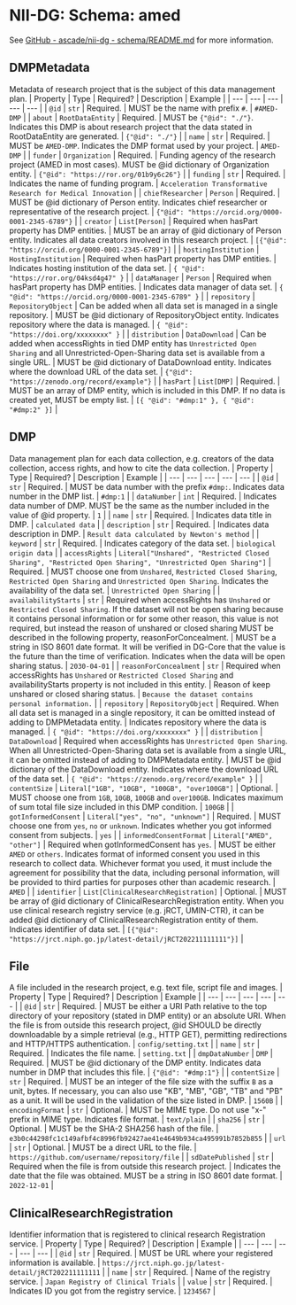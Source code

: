 # NII-DG: Schema: amed

See [GitHub - ascade/nii-dg - schema/README.md](https://github.com/ascade/nii-dg/blob/main/schema/README.md) for more information.

## DMPMetadata
Metadata of research project that is the subject of this data management plan.
| Property | Type | Required? | Description | Example |
| --- | --- | --- | --- | --- |
| `@id` | `str` | Required. | MUST be the name with prefix `#`. | `#AMED-DMP` |
| `about` | `RootDataEntity` | Required. | MUST be `{"@id": "./"}`. Indicates this DMP is about research project that the data stated in RootDataEntity are generated. | `{"@id": "./"}` |
| `name` | `str` | Required. | MUST be `AMED-DMP`. Indicates the DMP format used by your project. | `AMED-DMP` |
| `funder` | `Organization` | Required. | Funding agency of the research project (AMED in most cases). MUST be @id dictionary of Organization entity. | `{"@id": "https://ror.org/01b9y6c26"}` |
| `funding` | `str` | Required. | Indicates the name of funding program. | `Acceleration Transformative Research for Medical Innovation` |
| `chiefResearcher` | `Person` | Required. | MUST be @id dictionary of Person entity. Indicates chief researcher or representative of the research project. | `{"@id": "https://orcid.org/0000-0001-2345-6789"}` |
| `creator` | `List[Person]` | Required when hasPart property has DMP entities. | MUST be an array of @id dictionary of Person entity. Indicates all data creators involved in this research project. | `[{"@id": "https://orcid.org/0000-0001-2345-6789"}]` |
| `hostingInstitution` | `HostingInstitution` | Required when hasPart property has DMP entities. | Indicates hosting institution of the data set. | `{ "@id": "https://ror.org/04ksd4g47" }` |
| `dataManager` | `Person` | Required when hasPart property has DMP entities. | Indicates data manager of data set. | `{ "@id": "https://orcid.org/0000-0001-2345-6789" }` |
| `repository` | `RepositoryObject` | Can be added when all data set is managed in a single repository. | MUST be @id dictionary of RepositoryObject entity. Indicates repository where the data is managed. | `{ "@id": "https://doi.org/xxxxxxxx" }` |
| `distribution` | `DataDownload` | Can be added when accessRights in tied DMP entity has `Unrestricted Open Sharing` and all Unrestricted-Open-Sharing data set is available from a single URL. | MUST be @id dictionary of DataDownload entity. Indicates where the download URL of the data set. | `{"@id": "https://zenodo.org/record/example"}` |
| `hasPart` | `List[DMP]` | Required. | MUST be an array of DMP entity, which is included in this DMP. If no data is created yet, MUST be empty list. | `[{ "@id": "#dmp:1" }, { "@id": "#dmp:2" }]` |

## DMP
Data management plan for each data collection, e.g. creators of the data collection, access rights, and how to cite the data collection.
| Property | Type | Required? | Description | Example |
| --- | --- | --- | --- | --- |
| `@id` | `str` | Required. | MUST be data number with the prefix `#dmp:`. Indicates data number in the DMP list. | `#dmp:1` |
| `dataNumber` | `int` | Required. | Indicates data number of DMP. MUST be the same as the number included in the value of @id property. | `1` |
| `name` | `str` | Required. | Indicates data title in DMP. | `calculated data` |
| `description` | `str` | Required. | Indicates data description in DMP. | `Result data calculated by Newton's method` |
| `keyword` | `str` | Required. | Indicates category of the data set. | `biological origin data` |
| `accessRights` | `Literal["Unshared", "Restricted Closed Sharing", "Restricted Open Sharing", "Unrestricted Open Sharing"]` | Required. | MUST choose one from `Unshared`, `Restricted Closed Sharing`, `Restricted Open Sharing` and `Unrestricted Open Sharing`. Indicates the availability of the data set. | `Unrestricted Open Sharing` |
| `availabilityStarts` | `str` | Required when accessRights has `Unshared` or `Restricted Closed Sharing`. If the dataset will not be open sharing because it contains personal information or for some other reason, this value is not required, but instead the reason of unshared or closed sharing MUST be described in the following property, reasonForConcealment. | MUST be a string in ISO 8601 date format. It will be verified in DG-Core that the value is the future than the time of verification. Indicates when the data will be open sharing status. | `2030-04-01` |
| `reasonForConcealment` | `str` | Required when accessRights has `Unshared` or `Restricted Closed Sharing` and availabilityStarts property is not included in this entity. | Reason of keep unshared or closed sharing status. | `Because the dataset contains personal information.` |
| `repository` | `RepositoryObject` | Required. When all data set is managed in a single repository, it can be omitted instead of adding to DMPMetadata entity. | Indicates repository where the data is managed. | `{ "@id": "https://doi.org/xxxxxxxx" }` |
| `distribution` | `DataDownload` | Required when accessRights has `Unrestricted Open Sharing`. When all Unrestricted-Open-Sharing data set is available from a single URL, it can be omitted instead of adding to DMPMetadata entity. | MUST be @id dictionary of the DataDownload entity. Indicates where the download URL of the data set. | `{ "@id": "https://zenodo.org/record/example" }` |
| `contentSize` | `Literal["1GB", "10GB", "100GB", "over100GB"]` | Optional. | MUST choose one from `1GB`, `10GB`, `100GB` and `over100GB`. Indicates maximum of sum total file size included in this DMP condition. | `100GB` |
| `gotInformedConsent` | `Literal["yes", "no", "unknown"]` | Required. | MUST choose one from `yes`, `no` or `unknown`. Indicates whether you got informed consent from subjects. | `yes` |
| `informedConsentFormat` | `Literal["AMED", "other"]` | Required when gotInformedConsent has `yes`. | MUST be either `AMED` or `others`. Indicates format of informed consent you used in this research to collect data. Whichever format you used, it must include the agreement for possibility that the data, including personal information, will be provided to third parties for purposes other than academic research. | `AMED` |
| `identifier` | `List[ClinicalResearchRegistration]` | Optional. | MUST be array of @id dictionary of ClinicalResearchRegistration entity. When you use clinical research registry service (e.g. jRCT, UMIN-CTR), it can be added @id dictionary of ClinicalResearchRegistration entity of them. Indicates identifier of data set. | `[{"@id": "https://jrct.niph.go.jp/latest-detail/jRCT202211111111"}]` |

## File
A file included in the research project, e.g. text file, script file and images.
| Property | Type | Required? | Description | Example |
| --- | --- | --- | --- | --- |
| `@id` | `str` | Required. | MUST be either a URI Path relative to the top directory of your repository (stated in DMP entity) or an absolute URI. When the file is from outside this research project, @id SHOULD be directly downloadable by a simple retrieval (e.g., HTTP GET), permitting redirections and HTTP/HTTPS authentication. | `config/setting.txt` |
| `name` | `str` | Required. | Indicates the file name. | `setting.txt` |
| `dmpDataNumber` | `DMP` | Required. | MUST be @id dictionary of the DMP entity. Indicates data number in DMP that includes this file. | `{"@id": "#dmp:1"}` |
| `contentSize` | `str` | Required. | MUST be an integer of the file size with the suffix `B` as a unit, bytes. If necessary, you can also use "KB", "MB", "GB", "TB" and "PB" as a unit. It will be used in the validation of the size listed in DMP. | `1560B` |
| `encodingFormat` | `str` | Optional. | MUST be MIME type. Do not use "x-" prefix in MIME type. Indicates file format. | `text/plain` |
| `sha256` | `str` | Optional. | MUST be the SHA-2 SHA256 hash of the file. | `e3b0c44298fc1c149afbf4c8996fb92427ae41e4649b934ca495991b7852b855` |
| `url` | `str` | Optional. | MUST be a direct URL to the file. | `https://github.com/username/repository/file` |
| `sdDatePublished` | `str` | Required when the file is from outside this research project. | Indicates the date that the file was obtained. MUST be a string in ISO 8601 date format. | `2022-12-01` |

## ClinicalResearchRegistration
Identifier information that is registered to clinical research Registration service.
| Property | Type | Required? | Description | Example |
| --- | --- | --- | --- | --- |
| `@id` | `str` | Required. | MUST be URL where your registered information is available. | `https://jrct.niph.go.jp/latest-detail/jRCT202211111111` |
| `name` | `str` | Required. | Name of the registry service. | `Japan Registry of Clinical Trials` |
| `value` | `str` | Required. | Indicates ID you got from the registry service. | `1234567` |
